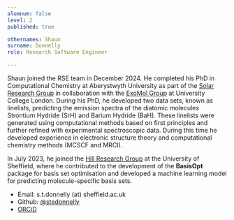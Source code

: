 ```yaml
---
alumnum: false
level: 2
published: true

othernames: Shaun
surname: Donnelly
role: Research Software Engineer

---
```

Shaun joined the RSE team in December 2024. He completed his PhD in Computational Chemistry at Aberystwyth University as part of the [Solar Research Group](https://solarphysics.aber.ac.uk/) in collaboration with the [ExoMol Group](https://www.exomol.com/) at University College London. During his PhD, he developed two data sets, known as linelists, predicting the emission spectra of the diatomic molecules Strontium Hydride (SrH) and Barium Hydride (BaH). These linelists were generated using computational methods based on first principles and further refined with experimental spectroscopic data. During this time he developed experience in electronic structure theory and computational chemistry methods (MCSCF and MRCI).

In July 2023, he joined the [Hill Research Group](https://grant-hill.sites.sheffield.ac.uk/) at the University of Sheffield, where he contributed to the development of the **BasisOpt** package for basis set optimisation and developed a machine learning model for predicting molecule-specific basis sets.

* Email: s.t.donnelly (at) sheffield.ac.uk
* Github: [@stedonnelly](https://github.com/stedonnelly)
* [ORCiD](https://orcid.org/0000-0001-6315-3248)
